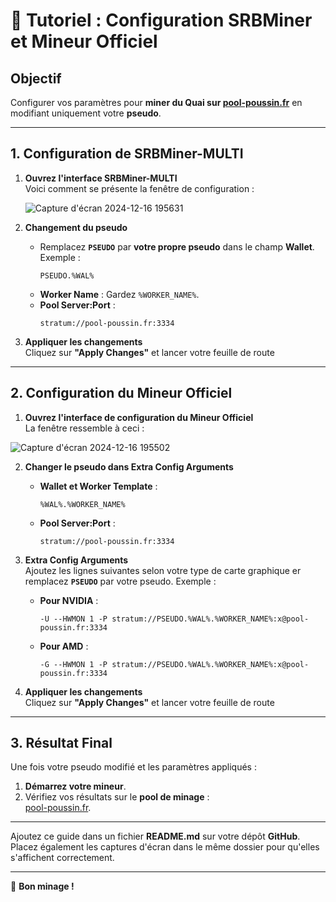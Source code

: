 # 📜 **Tutoriel : Configuration SRBMiner et Mineur Officiel**

## **Objectif**  
Configurer vos paramètres pour **miner du Quai sur [pool-poussin.fr](https://pool-poussin.fr/)** en modifiant uniquement votre **pseudo**.

---

## **1. Configuration de SRBMiner-MULTI**

1. **Ouvrez l'interface SRBMiner-MULTI**  
   Voici comment se présente la fenêtre de configuration :

   ![Capture d'écran 2024-12-16 195631](https://github.com/user-attachments/assets/dbff11c0-1de4-4833-b013-6033ce5f6045)


2. **Changement du pseudo**  
   - Remplacez **`PSEUDO`** par **votre propre pseudo** dans le champ **Wallet**.  
     Exemple :  
     ```plaintext
     PSEUDO.%WAL%
     ```
   - **Worker Name** : Gardez `%WORKER_NAME%`.  
   - **Pool Server:Port** :  
     ```plaintext
     stratum://pool-poussin.fr:3334
     ```

3. **Appliquer les changements**  
   Cliquez sur **"Apply Changes"** et lancer votre feuille de route

---

## **2. Configuration du Mineur Officiel**

1. **Ouvrez l'interface de configuration du Mineur Officiel**  
   La fenêtre ressemble à ceci :

  ![Capture d'écran 2024-12-16 195502](https://github.com/user-attachments/assets/bd1e2389-b301-4655-825f-397e13b1ae99)


2. **Changer le pseudo dans Extra Config Arguments**  
   - **Wallet et Worker Template** :  
      
     ```plaintext
     %WAL%.%WORKER_NAME%
     ```  
   - **Pool Server:Port** :  
     ```plaintext
     stratum://pool-poussin.fr:3334
     ```
     
3. **Extra Config Arguments**  
   Ajoutez les lignes suivantes selon votre type de carte graphique er remplacez **`PSEUDO`** par votre pseudo. Exemple :

   - **Pour NVIDIA** :  
     ```plaintext
     -U --HWMON 1 -P stratum://PSEUDO.%WAL%.%WORKER_NAME%:x@pool-poussin.fr:3334
     ```

   - **Pour AMD** :  
     ```plaintext
     -G --HWMON 1 -P stratum://PSEUDO.%WAL%.%WORKER_NAME%:x@pool-poussin.fr:3334
     ```

4. **Appliquer les changements**  
   Cliquez sur **"Apply Changes"** et lancer votre feuille de route

---

## **3. Résultat Final**

Une fois votre pseudo modifié et les paramètres appliqués :
1. **Démarrez votre mineur**.
2. Vérifiez vos résultats sur le **pool de minage** :  
   [pool-poussin.fr](https://pool-poussin.fr/).

---

Ajoutez ce guide dans un fichier **README.md** sur votre dépôt **GitHub**. Placez également les captures d'écran dans le même dossier pour qu'elles s'affichent correctement.

---

🚀 **Bon minage !**
